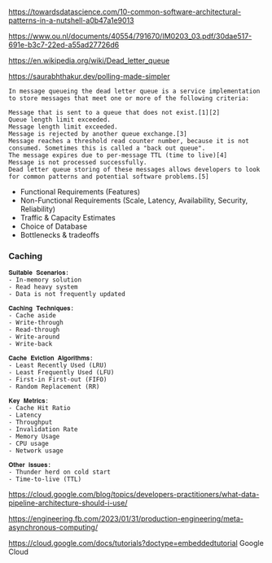 https://towardsdatascience.com/10-common-software-architectural-patterns-in-a-nutshell-a0b47a1e9013

https://www.ou.nl/documents/40554/791670/IM0203_03.pdf/30dae517-691e-b3c7-22ed-a55ad27726d6


https://en.wikipedia.org/wiki/Dead_letter_queue

https://saurabhthakur.dev/polling-made-simpler

```
In message queueing the dead letter queue is a service implementation to store messages that meet one or more of the following criteria:

Message that is sent to a queue that does not exist.[1][2]
Queue length limit exceeded.
Message length limit exceeded.
Message is rejected by another queue exchange.[3]
Message reaches a threshold read counter number, because it is not consumed. Sometimes this is called a "back out queue".
The message expires due to per-message TTL (time to live)[4]
Message is not processed successfully.
Dead letter queue storing of these messages allows developers to look for common patterns and potential software problems.[5]
```


- Functional Requirements (Features)
- Non-Functional Requirements (Scale, Latency, Availability, Security, Reliability)
- Traffic & Capacity Estimates
- Choice of Database
- Bottlenecks & tradeoffs

### Caching

```
𝐒𝐮𝐢𝐭𝐚𝐛𝐥𝐞 𝐒𝐜𝐞𝐧𝐚𝐫𝐢𝐨𝐬:
- In-memory solution
- Read heavy system
- Data is not frequently updated

𝐂𝐚𝐜𝐡𝐢𝐧𝐠 𝐓𝐞𝐜𝐡𝐧𝐢𝐪𝐮𝐞𝐬:
- Cache aside
- Write-through
- Read-through
- Write-around
- Write-back

𝐂𝐚𝐜𝐡𝐞 𝐄𝐯𝐢𝐜𝐭𝐢𝐨𝐧 𝐀𝐥𝐠𝐨𝐫𝐢𝐭𝐡𝐦𝐬:
- Least Recently Used (LRU)
- Least Frequently Used (LFU)
- First-in First-out (FIFO)
- Random Replacement (RR)

𝐊𝐞𝐲 𝐌𝐞𝐭𝐫𝐢𝐜𝐬:
- Cache Hit Ratio
- Latency
- Throughput
- Invalidation Rate
- Memory Usage
- CPU usage
- Network usage

𝐎𝐭𝐡𝐞𝐫 𝐢𝐬𝐬𝐮𝐞𝐬:
- Thunder herd on cold start
- Time-to-live (TTL)
```



https://cloud.google.com/blog/topics/developers-practitioners/what-data-pipeline-architecture-should-i-use/

https://engineering.fb.com/2023/01/31/production-engineering/meta-asynchronous-computing/

https://cloud.google.com/docs/tutorials?doctype=embeddedtutorial Google Cloud
